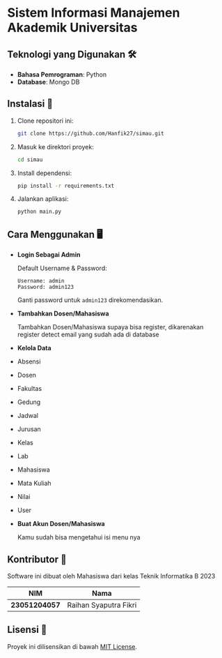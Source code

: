 # Sistem Informasi Manajemen Akademik Universitas


## Teknologi yang Digunakan 🛠️

- **Bahasa Pemrograman**: Python
- **Database**: Mongo DB

## Instalasi 🚀

1. Clone repositori ini:

   ```bash
   git clone https://github.com/Hanfik27/simau.git
   ```

2. Masuk ke direktori proyek:

   ```bash
   cd simau
   ```

3. Install dependensi:

   ```bash
   pip install -r requirements.txt
   ```

4. Jalankan aplikasi:

   ```bash
   python main.py
   ```

## Cara Menggunakan 🖥️

- **Login Sebagai Admin**

  Default Username & Password:

  ```
  Username: admin
  Password: admin123
  ```

  Ganti password untuk `admin123` direkomendasikan.

- **Tambahkan Dosen/Mahasiswa**

  Tambahkan Dosen/Mahasiswa supaya bisa register, dikarenakan register detect email yang sudah ada di database

- **Kelola Data**
- Absensi
- Dosen
- Fakultas
- Gedung
- Jadwal
- Jurusan
- Kelas
- Lab
- Mahasiswa
- Mata Kuliah
- Nilai
- User

- **Buat Akun Dosen/Mahasiswa**

  Kamu sudah bisa mengetahui isi menu nya 

## Kontributor 🤝

Software ini dibuat oleh Mahasiswa dari kelas Teknik Informatika B 2023

| NIM             | Nama                   |
| --------------- | ---------------------- |
| **23051204057** | Raihan Syaputra Fikri  |


## Lisensi 📄

Proyek ini dilisensikan di bawah [MIT License](LICENSE).
